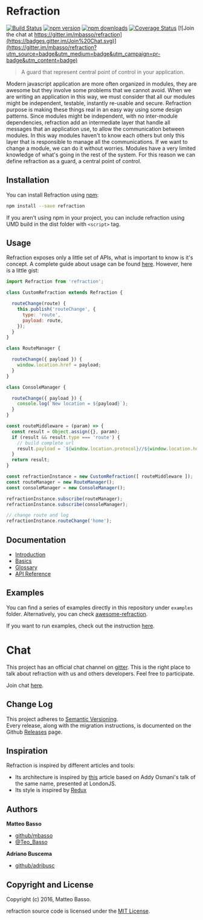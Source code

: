 # Refraction

[![Build Status](https://travis-ci.org/mbasso/refraction.svg?branch=master)](https://travis-ci.org/mbasso/refraction)
[![npm version](https://img.shields.io/npm/v/refraction.svg)](https://www.npmjs.com/package/refraction)
[![npm downloads](https://img.shields.io/npm/dm/refraction.svg?maxAge=2592000)](https://www.npmjs.com/package/refraction)
[![Coverage Status](https://coveralls.io/repos/github/mbasso/refraction/badge.svg?branch=master)](https://coveralls.io/github/mbasso/refraction?branch=master)
[![Join the chat at https://gitter.im/mbasso/refraction](https://badges.gitter.im/Join%20Chat.svg)](https://gitter.im/mbasso/refraction?utm_source=badge&utm_medium=badge&utm_campaign=pr-badge&utm_content=badge)

> A guard that represent central point of control in your application.

Modern javascript application are more often organized in modules, they are awesome but they involve some problems that we cannot avoid.
When we are writing an application in this way, we must consider that all our modules might be independent, testable, instantly re-usable and secure.
Refraction purpose is making these things real in an easy way using some design patterns.
Since modules might be independent, with no inter-module dependencies, refraction add an intermediate layer that handle all messages that an application use, to allow the communication between modules. In this way modules haven't to know each others but only this layer that is responsible to manage all the communications. If we want to change a module, we can do it without worries.
Modules have a very limited knowledge of what's going in the rest of the system. For this reason we can define refraction as a guard, a central point of control.

## Installation

You can install Refraction using [npm](https://www.npmjs.com/package/refraction):

```bash
npm install --save refraction
```

If you aren't using npm in your project, you can include refraction using UMD build in the dist folder with `<script>` tag.

## Usage

Refraction exposes only a little set of APIs, what is important to know is it's concept. A complete guide about usage can be found [here](https://mbasso.github.io/refraction/docs/basics/index.html).
However, here is a little gist:

```js
import Refraction from 'refraction';

class CustomRefraction extends Refraction {

  routeChange(route) {
    this.publish('routeChange', {
      type: 'route',
      payload: route,
    });
  }
}

class RouteManager {

  routeChange({ payload }) {
    window.location.href = payload;
  }
}

class ConsoleManager {

  routeChange({ payload }) {
    console.log(`New location = ${payload}`);
  }
}

const routeMiddleware = (param) => {
  const result = Object.assign({}, param);
  if (result && result.type === 'route') {
    // build complete url
    result.payload = `${window.location.protocol}//${window.location.host}${result.payload}`;
  }
  return result;
}

const refractionInstance = new CustomRefraction([ routeMiddleware ]);
const routeManager = new RouteManager();
const consoleManager = new ConsoleManager();

refractionInstance.subscribe(routeManager);
refractionInstance.subscribe(consoleManager);

// change route and log
refractionInstance.routeChange('home');

```

## Documentation

* [Introduction](https://mbasso.github.io/refraction/docs/introduction/index.html)
* [Basics](https://mbasso.github.io/refraction/docs/basics/index.html)
* [Glossary](https://mbasso.github.io/refraction/docs/Glossary.html)
* [API Reference](https://mbasso.github.io/refraction/docs/api/index.html)

## Examples

You can find a series of examples directly in this repository under `examples` folder. Alternatively, you can check [awesome-refraction](https://github.com/mbasso/awesome-refraction).

If you want to run examples, check out the instruction [here](https://mbasso.github.io/refraction/docs/introduction/Examples.html).

# Chat

This project has an official chat channel on [gitter](https://gitter.im/).
This is the right place to talk about refraction with us and others developers.
Feel free to participate.

Join chat [here](https://gitter.im/mbasso/refraction).

## Change Log

This project adheres to [Semantic Versioning](http://semver.org/).  
Every release, along with the migration instructions, is documented on the Github [Releases](https://github.com/mbasso/refraction/releases) page.

## Inspiration

Refraction is inspired by different articles and tools:
- Its architecture is inspired by [this](https://addyosmani.com/largescalejavascript/) article based on Addy Osmani's talk of the same name, presented at LondonJS.
- Its style is inspired by [Redux](https://github.com/reactjs/redux)

## Authors
**Matteo Basso**
- [github/mbasso](https://github.com/mbasso)
- [@Teo_Basso](https://twitter.com/Teo_Basso)

**Adriano Buscema**
- [github/adribusc](https://github.com/adribusc)

## Copyright and License
Copyright (c) 2016, Matteo Basso.

refraction source code is licensed under the [MIT License](https://github.com/mbasso/refraction/blob/master/LICENSE.md).
